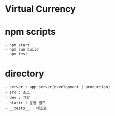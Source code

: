 # Virtual Currency

# npm scripts

    - npm start
    - npm run build
    - npm test

# directory

    - server : app server(development | production)
    - src : 소스
    - dev : 개발
    - static : 운영 빌드
    - __tests__ : 테스트
